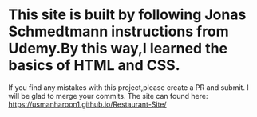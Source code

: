 # This site is built by following Jonas Schmedtmann instructions from Udemy.By this way,I learned the basics of HTML and CSS.
If you find any mistakes with this project,please create a PR and submit.
I will be glad to merge your commits.
The site can found here:
https://usmanharoon1.github.io/Restaurant-Site/
